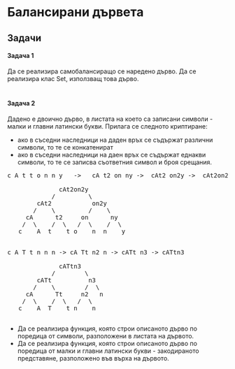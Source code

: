 # Балансирани дървета

## Задачи

#### Задача 1

Да се реализира самобалансиращо се наредено дърво.
Да се реализира клас Set, използващ това дърво.

#
#### Задача 2

Дадено е двоично дърво, в листата на което са записани символи - малки и главни латински букви. Прилага се следното криптиране:
- ако в съседни наследници на даден връх се съдържат различни символи, то те се конкатенират
- ако в съседни наследници на даен връх се съдържат еднакви символи, то те се записва съответния символ и броя срещания. 

<pre>
c A t t o n n y   ->   cA t2 on ny ->  cAt2 on2y ->  cAt2on2y

              cAt2on2y
            /         \
        cAt2           on2y
       /    \         /    \
     cA      t2     on      ny
    /  \    /  \   /  \    /  \
   c    A  t    t o    n  n    y


c A T t n n n -> cA Tt n2 n -> cATt n3 -> cATtn3

              cATtn3
            /        \
        cATt          n3
       /    \        /  \
     cA      Tt     n2   n
    /  \    /  \   /  \ 
   c    A  T    t n    n  

</pre>


- Да се реализира функция, която строи описаното дърво по поредица от символи, разположени в листата на дървото.
- Да се реализира функция, която строи описаното дърво по поредица от малки и главни латински букви - закодираното представяне, разположено във върха на дървото.

